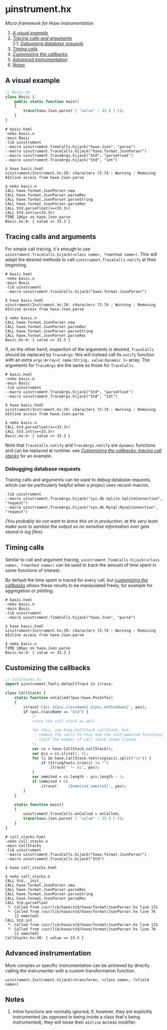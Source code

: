 # µinstrument.hx
_Micro framework for Haxe instrumentation_

1. _[A visual example](#a-visual-example)_
2. _[Tracing calls and arguments](#tracing-calls-and-arguments)_  
   2.1. _[Debugging database requests](#debugging-database-requests)_
3. _[Timing calls](#timing-calls)_
4. _[Customizing the callbacks](#customizing-the-callbacks)_
5. _[Advanced instrumentation](#advanced-instrumentation)_
6. _[Notes](#notes)_

## A visual example

```haxe
// Basic.hx
class Basic {
	public static function main()
	{
		trace(haxe.Json.parse('{ "value" : 33.3 }'));
	}
}
```

```hxml
# basic.hxml
-neko basic.n
-main Basic
-lib uinstrument
--macro uinstrument.TimeCalls.hijack("haxe.Json", "parse")
--macro uinstrument.TraceCalls.hijack("haxe.format.JsonParser")
--macro uinstrument.TraceArgs.hijack("Std", "parseFloat")
--macro uinstrument.TraceArgs.hijack("Std", "int")
```

```
$ haxe basic.hxml
uinstrument/Instrument.hx:29: characters 72-74 : Warning : Removing AInline access from haxe.Json.parse
```

```
$ neko basic.n
CALL haxe.format.JsonParser.new
CALL haxe.format.JsonParser.parseRec
CALL haxe.format.JsonParser.parseString
CALL haxe.format.JsonParser.parseRec
CALL Std.parseFloat(x=<33.3>)
CALL Std.int(x=<33.3>)
TIME 186μs on haxe.Json.parse
Basic.hx:4: { value => 33.3 }
```

## Tracing calls and arguments

For simple call tracing, it's enough to use
`uinstrument.TraceCalls.hijack(<class name>, ?<method name>)`.  This will adapt
the desired methods to call `uinstrument.TraceCalls.notify` at their beginning.

```hxml
# basic.hxml
-neko basic.n
-main Basic
-lib uinstrument
--macro uinstrument.TraceCalls.hijack("haxe.format.JsonParser")
```

```
$ haxe basic.hxml
uinstrument/Instrument.hx:29: characters 72-74 : Warning : Removing AInline access from haxe.Json.parse

$ neko basic.n
CALL haxe.format.JsonParser.new
CALL haxe.format.JsonParser.parseRec
CALL haxe.format.JsonParser.parseString
CALL haxe.format.JsonParser.parseRec
Basic.hx:4: { value => 33.3 }
```

If, on the other hand, inspection of the arguments is desired, `TraceCalls`
should be replaced by `TraceArgs`: this will instead call its `notify` function
with an extra `args:Array<{ name:String, value:Dynamic }>` array.  The
arguments for `TraceArgs` are the same as those for `TraceCalls`.

```hxml
# basic.hxml
-neko basic.n
-main Basic
-lib uinstrument
--macro uinstrument.TraceArgs.hijack("Std", "parseFloat")
--macro uinstrument.TraceArgs.hijack("Std", "int")
```

```
$ haxe basic.hxml
uinstrument/Instrument.hx:29: characters 72-74 : Warning : Removing AInline access from haxe.Json.parse

$ neko basic.n
CALL Std.parseFloat(x=<33.3>)
CALL Std.int(x=<33.3>)
Basic.hx:4: { value => 33.3 }
```

Note that `TraceCalls.notify` and `TraceArgs.notify` are `dynamic` functions
and can be replaced at runtime: see [_Customizing the callbacks: tracing call
stacks_](#customizing-the-callbacks) for an example.

### Debugging database requests

Tracing calls and arguments can be used to debug database requests, which can
be particularly helpful when a project uses record-macros.

```hxml
-lib uinstrument
--macro uinstrument.TraceArgs.hijack("sys.db.Sqlite.SqliteConnection", "request")
--macro uinstrument.TraceArgs.hijack("sys.db.Mysql.MysqlConnection", "request")
```

_(You probably do not want to leave this on in production; at the very least
make sure to sanitize the output so no sensitive information ever gets stored
in log files)._

## Timing calls

Similar to call and argument tracing, `uinstrument.TimeCalls.hijack(<class
name>, ?<method name>)` can be used to track the amount of time spent in some
functions of interest.

By default the time spent is traced for every call, but [_customizing the
callbacks_](#customizing-the-callbacks) allows these results to be manipulated
freely, for example for aggregation or plotting.

```hxml
# basic.hxml
-neko basic.n
-main Basic
-lib uinstrument
--macro uinstrument.TimeCalls.hijack("haxe.Json", "parse")
```

```
$ haxe basic.hxml
uinstrument/Instrument.hx:29: characters 72-74 : Warning : Removing AInline access from haxe.Json.parse

$ neko basic.n
TIME 186μs on haxe.Json.parse
Basic.hx:4: { value => 33.3 }
```

## Customizing the callbacks

```haxe
// CallStacks.hx
import uinstrument.Tools.defaultTrace in itrace;

class CallStacks {
	static function onCalled(?pos:haxe.PosInfos)
	{
		itrace('CALL ${pos.className}.${pos.methodName}', pos);
		if (pos.className == "Std") {
			/*
			trace the call stack as well

			for this, use haxe.CallStack.callStack, but:
			 - remove the calls to this and the instrumented functions
			 - limit the number of call stack items traced
			*/
			var cs = haxe.CallStack.callStack();
			var pcs = cs.slice(2, 4);
			for (i in haxe.CallStack.toString(pcs).split("\n")) {
				if (StringTools.trim(i) != "")
					itrace(' └╴ $i', pos);
			}
			var ommited = cs.length - pcs.length - 2;
			if (ommited > 0)
				itrace('    [$ommited ommited]', pos);
		}
	}

	static function main()
	{
		uinstrument.TraceCalls.onCalled = onCalled;
		trace(haxe.Json.parse('{ "value" : 33.3 }'));
	}
}
```

```hxml
# call_stacks.hxml
-neko call_stacks.n
-main CallStacks
-lib uinstrument
--macro uinstrument.TraceCalls.hijack("haxe.format.JsonParser")
--macro uinstrument.TraceCalls.hijack("Std")
```

```
$ haxe call_stacks.hxml

$ neko call_stacks.n
CALL Std.__init__
CALL haxe.format.JsonParser.new
CALL haxe.format.JsonParser.parseRec
CALL haxe.format.JsonParser.parseString
CALL haxe.format.JsonParser.parseRec
CALL Std.parseFloat
 └╴ Called from /usr/lib/haxe/std/haxe/format/JsonParser.hx line 131
 └╴ Called from /usr/lib/haxe/std/haxe/format/JsonParser.hx line 76
    [2 ommited]
CALL Std.int
 └╴ Called from /usr/lib/haxe/std/haxe/format/JsonParser.hx line 131
 └╴ Called from /usr/lib/haxe/std/haxe/format/JsonParser.hx line 76
    [2 ommited]
CallStacks.hx:30: { value => 33.3 }
```

## Advanced instrumentation

More complex or specific instrumentation can be achieved by directly calling
the instrumenter with a custom transformation function.

```
uinstrument.Instrument.hijack(<transform>, <class name>, ?<field name>)
```

## Notes

1. Inline functions are normally ignored; if, however, they are explicitly
   instrumented (as opposed to being inside a class that's being instrumented),
   they will loose their `AInline` access modifier.
